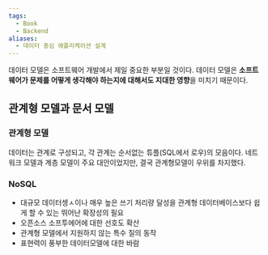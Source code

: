 ```yaml
---
tags:
  - Book
  - Backend
aliases:
  - 데이터 중심 애플리케이션 설계
---
```


데이터 모델은 소프트웨어 개발에서 제일 중요한 부분일 것이다. 데이터 모델은 **소프트웨어가 문제를 어떻게 생각해야 하는지에 대해서도 지대한 영향**을 미치기 때문이다.

## 관계형 모델과 문서 모델

### 관계형 모델
데이터는 관계로 구성되고, 각 관계는 순서없는 튜플(SQL에서 로우)의 모음이다. 네트워크 모델과 계층 모델이 주요 대안이었지만, 결국 관계형모델이 우위를 차지했다.

### NoSQL
- 대규모 데이터셍ㅅ이나 매우 높은 쓰기 처리량 달성을 관계형 데이터베이스보다 쉽게 할 수 있는 뛰어난 확장성의 필요
- 오픈소스 소프투에어에 대한 선호도 확산
- 관계형 모델에서 지원하지 않는 특수 질의 동작
- 표현력이 풍부한 데이터모델에 대한 바람

